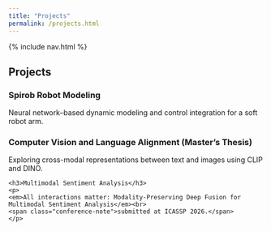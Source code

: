 ```yaml
---
title: "Projects"
permalink: /projects.html
---
```



<link rel="stylesheet" href="{{ '/assets/css/custom.css?v=5' | relative_url }}">

{% include nav.html %}


<!-- ---
<section class="section-box">
  <h1>Projects</h1>
  <h3>Spirob Robot Modeling</h3>
  <p>Neural network–based dynamic modeling and control integration for a soft robot arm.</p>

  <h3>Computer Vision and Language Alignment</h3>
  <p>Exploring cross-modal representations between text and images using CLIP and DINO.</p>
</section> -->

<section class="hero-banner">
  <div class="hero-inner">
    <div class="hero-content">
      <h1> Projects</h1>
    </div>
  </div>

  <h3>Spirob Robot Modeling</h3>
  <p>Neural network–based dynamic modeling and control integration for a soft robot arm.</p>

  <h3>Computer Vision and Language Alignment (Master’s Thesis)</h3>
  <p>Exploring cross-modal representations between text and images using CLIP and DINO.</p>

    <h3>Multimodal Sentiment Analysis</h3>
    <p>
    <em>All interactions matter: Modality-Preserving Deep Fusion for Multimodal Sentiment Analysis</em><br>
    <span class="conference-note">submitted at ICASSP 2026.</span>
    </p>

</section>